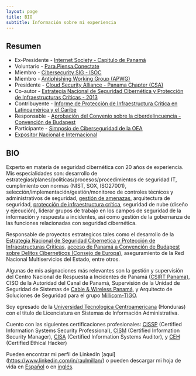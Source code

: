 ```yaml
---
layout: page
title: BIO
subtitle: Información sobre mi experiencia
---
```


## Resumen

* Ex-Presidente - [Internet Society - Capitulo de Panamá](https://www.isoc.org.pa)
* Voluntario - [Para.Piensa.Conectate](https://www.parapiensaconectate.org.pa/)
* Miembro - [Cibersecurity SIG - ISOC](https://www.linkedin.com/company/cybersecuritysig/?originalSubdomain=ci)
* Miembro - [Antiphishing Working Group (APWG)](https://apwg.org/)
* Presidente - [Cloud Security Alliance - Panama Chapter (CSA)](https://cloudsecurityalliance.org/)
* Co-autor - [Estrategia Nacional de Seguridad Cibernética y Protección de Infraestructuras Críticas - 2013](https://www.gacetaoficial.gob.pa/pdfTemp/27289_A/GacetaNo_27289a_20130517.pdf)
* Contribuyente - [Informe de Protección de Infraestructura Critica en Latinoamérica y el Caribe](https://www.oas.org/es/sms/cicte/cipreport.pdf)
* Responsable - [Aprobación del Convenio sobre la ciberdelincuencia - Convención de Budapest](http://gacetas.procuraduria-admon.gob.pa/27403-A_2013.pdf)
* Participante - [Simposio de Ciberseguridad de la OEA](https://www.sites.oas.org/cyber/ES/Paginas/default.aspx)
* [Expositor Nacional e Internacional](https://the.raulmillan.com/conferences/)

## BIO

Experto en materia de seguridad cibernética con 20 años de experiencia.  Mis especialidades son: desarrollo de estrategias/planes/politicas/procesos/procedimientos de seguridad IT, cumplimiento con normas (NIST, SOX, ISO27001), selección/implementación/gestión/monitoreo de controles técnicos y administrativos de seguridad, [gestión de amenazas](https://the.raulmillan.com/2018-05-15-amenazas/), arquitectura de seguridad, [protección de infraestructura crítica](https://the.raulmillan.com/2018-04-19-CI/), seguridad de nube (diseño y ejecución), liderar grupos de trabajo en los campos de seguridad de la información y respuesta a incidentes, asi como gestión de la gobernanza de las funciones relacionadas con seguridad cibernética.

Responsable de proyectos estrategicos tales como el desarrollo de la [Estrategia Nacional de Seguridad Cibernetica y Protección de Infraestructuras Criticas](https://www.gacetaoficial.gob.pa/pdfTemp/27289_A/GacetaNo_27289a_20130517.pdf), [acceso de Panamá a Convención de Budapest sobre Delitos Ciberneticos (Consejo de Europa)](http://gacetas.procuraduria-admon.gob.pa/27403-A_2013.pdf), aseguramiento de la Red Nacional Multiservicios del Estado, entre otros.

Algunas de mis asignaciones más relevantes son la gestión y supervisión del Centro Nacional de Respuesta a Incidentes de Panamá ([CSIRT Panama](https://www.cert.pa/)), CISO de la Autoridad del Canal de Panamá, Supervisión de la Unidad de Seguridad de Sistemas de [Cable & Wireless Panamá](https://www.cwpanama.com/), y Arquitecto de Soluciones de Seguridad para el grupo [Millicom-TIGO](https://www.millicom.com/).

Soy egresado de la [Universidad Tecnologica Centroamericana]((http://www.unitec.edu/)) (Honduras) con el titulo de Licenciatura en Sistemas de Información Administrativa.

Cuento con las siguientes certificaciones profesionales: [CISSP](https://www.isc2.org/Certifications/CISSP) (Certified Information Systems Security Professional), [CISM](http://www.isaca.org/Certification/CISM-Certified-Information-Security-Manager/Pages/default.aspx) (Certified Information Security Manager), [CISA](http://www.isaca.org/Certification/CISA-Certified-Information-Systems-Auditor/Pages/default.aspx) (Certified Information Systems Auditor), y [CEH](https://www.eccouncil.org/programs/certified-ethical-hacker-ceh/) (Certified Ethical Hacker)

Pueden encontrar mi perfil de LinkedIn [aquí] (https://www.linkedin.com/in/raulmillan/) o pueden descargar mi hoja de vida en [Español](https://raulmillansa.blob.core.windows.net/archivos/HV_RM_ES_v5.8.pdf) o en [inglés](https://raulmillansa.blob.core.windows.net/archivos/CV_RM_EN_v4.0.pdf).
